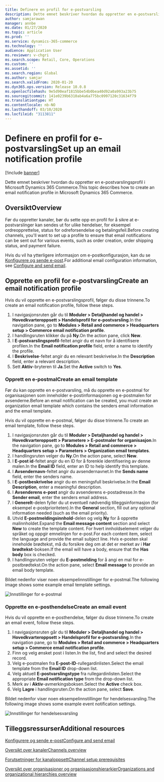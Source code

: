 ```yaml
---
title: Definere en profil for e-postvarsling
description: Dette emnet beskriver hvordan du oppretter en e-postvarslingsprofil i Microsoft Dynamics 365 Commerce.
author: samjarawan
manager: annbe
ms.date: 01/27/2020
ms.topic: article
ms.prod: ''
ms.service: dynamics-365-commerce
ms.technology: ''
audience: Application User
ms.reviewer: v-chgri
ms.search.scope: Retail, Core, Operations
ms.custom: ''
ms.assetid: ''
ms.search.region: Global
ms.author: samjar
ms.search.validFrom: 2020-01-20
ms.dyn365.ops.version: Release 10.0.8
ms.openlocfilehash: 9e5d90eaf1815bbe54b0bea40d92a0a993a23b75
ms.sourcegitcommit: 141e0239b6310ab4a6a775bc0997120c31634f79
ms.translationtype: HT
ms.contentlocale: nb-NO
ms.lasthandoff: 03/10/2020
ms.locfileid: "3113811"
---
```

# <a name="set-up-an-email-notification-profile"></a><span data-ttu-id="45a89-103">Definere en profil for e-postvarsling</span><span class="sxs-lookup"><span data-stu-id="45a89-103">Set up an email notification profile</span></span>


[!include [banner](includes/banner.md)]

<span data-ttu-id="45a89-104">Dette emnet beskriver hvordan du oppretter en e-postvarslingsprofil i Microsoft Dynamics 365 Commerce.</span><span class="sxs-lookup"><span data-stu-id="45a89-104">This topic describes how to create an email notification profile in Microsoft Dynamics 365 Commerce.</span></span>

## <a name="overview"></a><span data-ttu-id="45a89-105">Oversikt</span><span class="sxs-lookup"><span data-stu-id="45a89-105">Overview</span></span>

<span data-ttu-id="45a89-106">Før du oppretter kanaler, bør du sette opp en profil for å sikre at e-postvarslinger kan sendes ut for ulike hendelser, for eksempel ordreopprettelse, status for odreforsendelse og betalingsfeil.</span><span class="sxs-lookup"><span data-stu-id="45a89-106">Before creating channels, you'll want to set up a profile to ensure that email notifications can be sent out for various events, such as order creation, order shipping status, and payment failure.</span></span>

<span data-ttu-id="45a89-107">Hvis du vil ha ytterligere informasjon om e-postkonfigurasjon, kan du se [Konfigurere og sende e-post](../fin-ops-core/fin-ops/organization-administration/configure-email.md?toc=/dynamics365/commerce/toc.json).</span><span class="sxs-lookup"><span data-stu-id="45a89-107">For additional email configuration information, see [Configure and send email](../fin-ops-core/fin-ops/organization-administration/configure-email.md?toc=/dynamics365/commerce/toc.json).</span></span>

## <a name="create-an-email-notification-profile"></a><span data-ttu-id="45a89-108">Opprette en profil for e-postvarsling</span><span class="sxs-lookup"><span data-stu-id="45a89-108">Create an email notification profile</span></span>

<span data-ttu-id="45a89-109">Hvis du vil opprette en e-postvarslingsprofil, følger du disse trinnene.</span><span class="sxs-lookup"><span data-stu-id="45a89-109">To create an email notification profile, follow these steps.</span></span>

1. <span data-ttu-id="45a89-110">I navigasjonsruten går du til **Moduler \> Detaljhandel og handel \> Hovedkvarteroppsett \> Handelsprofil for e-postvarsling**.</span><span class="sxs-lookup"><span data-stu-id="45a89-110">In the navigation pane, go to **Modules \> Retail and commerce \> Headquarters setup \> Commerce email notification profile**.</span></span>
1. <span data-ttu-id="45a89-111">I handlingsruten klikker du på **Ny**.</span><span class="sxs-lookup"><span data-stu-id="45a89-111">On the action pane, click **New**.</span></span>
1. <span data-ttu-id="45a89-112">I **E-postvarslingsprofil**-feltet angir du et navn for å identifisere profilen.</span><span class="sxs-lookup"><span data-stu-id="45a89-112">In the **Email notification profile** field, enter a name to identify the profile.</span></span>
1. <span data-ttu-id="45a89-113">I **Beskrivelse**-feltet angir du en relevant beskrivelse.</span><span class="sxs-lookup"><span data-stu-id="45a89-113">In the **Description** field, enter a relevant description.</span></span>
1. <span data-ttu-id="45a89-114">Sett **Aktiv**-bryteren til **Ja**.</span><span class="sxs-lookup"><span data-stu-id="45a89-114">Set the **Active** switch to **Yes**.</span></span>

### <a name="create-an-email-template"></a><span data-ttu-id="45a89-115">Opprett en e-postmal</span><span class="sxs-lookup"><span data-stu-id="45a89-115">Create an email template</span></span>

<span data-ttu-id="45a89-116">Før du kan opprette en e-postvarsling, må du opprette en e-postmal for organisasjonen som inneholder e-postinformasjonen og e-postmalen for avsenderne.</span><span class="sxs-lookup"><span data-stu-id="45a89-116">Before an email notification can be created, you must create an organization email template which contains the senders email information and the email template.</span></span>

<span data-ttu-id="45a89-117">Hvis du vil opprette en e-postmal, følger du disse trinnene.</span><span class="sxs-lookup"><span data-stu-id="45a89-117">To create an email template, follow these steps.</span></span>

1. <span data-ttu-id="45a89-118">I navigasjonsruten går du til **Moduler \> Detaljhandel og handel \> Hovedkvarteroppsett \> Parametere \> E-postmaler for organisasjon**.</span><span class="sxs-lookup"><span data-stu-id="45a89-118">In the navigation pane, go to **Modules \> Retail and commerce \> Headquarters setup \> Parameters \> Organization email templates**.</span></span>
1. <span data-ttu-id="45a89-119">I handlingsruten velger du **Ny**.</span><span class="sxs-lookup"><span data-stu-id="45a89-119">On the action pane, select **New**.</span></span>
1. <span data-ttu-id="45a89-120">I **E-post id**-feltet angir du en ID for å forenkle identifisering av denne malen.</span><span class="sxs-lookup"><span data-stu-id="45a89-120">In the **Email ID** field, enter an ID to help identify this template.</span></span>
1. <span data-ttu-id="45a89-121">I **Avsendernavn**-feltet angir du avsendernavnet.</span><span class="sxs-lookup"><span data-stu-id="45a89-121">In the **Sends name** field, enter the senders name.</span></span>
1. <span data-ttu-id="45a89-122">I **E-postbeskrivelse** angir du en meningsfull beskrivelse.</span><span class="sxs-lookup"><span data-stu-id="45a89-122">In the **Email Description**, enter a meaningful description.</span></span>
1. <span data-ttu-id="45a89-123">I **Avsenderens e-post** angir du avsenderens e-postadresse.</span><span class="sxs-lookup"><span data-stu-id="45a89-123">In the **Sender email**, enter the senders email address.</span></span>
1. <span data-ttu-id="45a89-124">I **Generelt**-delen fyller du ut eventuell nødvendig tilleggsinformasjon (for eksempel e-postprioriteten).</span><span class="sxs-lookup"><span data-stu-id="45a89-124">In the **General** section, fill out any optional information needed (such as the email priority).</span></span>
1. <span data-ttu-id="45a89-125">Utvid **E-postmeldingsinnhold**-delen og velg **Ny** for å opprette malinnholdet.</span><span class="sxs-lookup"><span data-stu-id="45a89-125">Expand the **Email message content** section and select **New** to create the template content.</span></span> <span data-ttu-id="45a89-126">For hvert innholdselement velger du språket og oppgir emnelinjen for e-post.</span><span class="sxs-lookup"><span data-stu-id="45a89-126">For each content item, select the language and provide the email subject line.</span></span> <span data-ttu-id="45a89-127">Hvis e-posten skal inneholde brødtekst, må du forsikre deg om at det er merket av i **Har brødtekst**-boksen.</span><span class="sxs-lookup"><span data-stu-id="45a89-127">If the email will have a body, ensure that the **Has body** box is checked.</span></span>
1. <span data-ttu-id="45a89-128">I handlingsruten velger du **E-postmelding** for å angi en mal for e-postbrødtekst.</span><span class="sxs-lookup"><span data-stu-id="45a89-128">On the action pane, select **Email message** to provide an email body template.</span></span>

<span data-ttu-id="45a89-129">Bildet nedenfor viser noen eksempelinnstillinger for e-postmal.</span><span class="sxs-lookup"><span data-stu-id="45a89-129">The following image shows some example email template settings.</span></span>

![Innstillinger for e-postmal](media/email-template.png)

### <a name="create-an-email-event"></a><span data-ttu-id="45a89-131">Opprette en e-posthendelse</span><span class="sxs-lookup"><span data-stu-id="45a89-131">Create an email event</span></span>

<span data-ttu-id="45a89-132">Hvis du vil opprette en e-posthendelse, følger du disse trinnene.</span><span class="sxs-lookup"><span data-stu-id="45a89-132">To create an email event, follow these steps.</span></span>

1. <span data-ttu-id="45a89-133">I navigasjonsruten går du til **Moduler \> Detaljhandel og handel \> Hovedkvarteroppsett \> Handelsprofil for e-postvarsling**.</span><span class="sxs-lookup"><span data-stu-id="45a89-133">In the navigation pane, go to **Modules \> Retail and commerce \> Headquarters setup \> Commerce email notification profile**.</span></span>
1. <span data-ttu-id="45a89-134">Finn og velg ønsket post i listen.</span><span class="sxs-lookup"><span data-stu-id="45a89-134">In the list, find and select the desired record.</span></span> 
1. <span data-ttu-id="45a89-135">Velg e-postmalen fra **E-post-ID**-rullegardinlisten.</span><span class="sxs-lookup"><span data-stu-id="45a89-135">Select the email template from the **Email ID** drop-down list.</span></span>
1. <span data-ttu-id="45a89-136">Velg aktuell **E-postvarslingstype** fra rullegardinlisten.</span><span class="sxs-lookup"><span data-stu-id="45a89-136">Select the appropriate **Email notification type** from the drop-down list.</span></span>
1. <span data-ttu-id="45a89-137">Merk av i **Aktiv**-avmerkingsboksen.</span><span class="sxs-lookup"><span data-stu-id="45a89-137">Select the **Active** check box.</span></span>
1. <span data-ttu-id="45a89-138">Velg **Lagre** i handlingsruten.</span><span class="sxs-lookup"><span data-stu-id="45a89-138">On the action pane, select **Save**.</span></span>

<span data-ttu-id="45a89-139">Bildet nedenfor viser noen eksempelinnstillinger for hendelsesvarsling.</span><span class="sxs-lookup"><span data-stu-id="45a89-139">The following image shows some example event notification settings.</span></span>

![Innstillinger for hendelsesvarsling](media/email-notification-profile.png)

## <a name="additional-resources"></a><span data-ttu-id="45a89-141">Tilleggsressurser</span><span class="sxs-lookup"><span data-stu-id="45a89-141">Additional resources</span></span>

[<span data-ttu-id="45a89-142">Konfigurere og sende e-post</span><span class="sxs-lookup"><span data-stu-id="45a89-142">Configure and send email</span></span>](../fin-ops-core/fin-ops/organization-administration/configure-email.md?toc=/dynamics365/commerce/toc.json)

[<span data-ttu-id="45a89-143">Oversikt over kanaler</span><span class="sxs-lookup"><span data-stu-id="45a89-143">Channels overview</span></span>](channels-overview.md)

[<span data-ttu-id="45a89-144">Forutsetninger for kanaloppsett</span><span class="sxs-lookup"><span data-stu-id="45a89-144">Channel setup prerequisites</span></span>](channels-prerequisites.md)

[<span data-ttu-id="45a89-145">Oversikt over organisasjoner og organisasjonshierarkier</span><span class="sxs-lookup"><span data-stu-id="45a89-145">Organizations and organizational hierarchies overview</span></span>](../fin-ops-core/fin-ops/organization-administration/organizations-organizational-hierarchies.md?toc=/dynamics365/commerce/toc.json)
